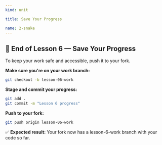 ```yaml
---
kind: unit

title: Save Your Progress

name: 2-snake
---
```


## 🎯 End of Lesson 6 — Save Your Progress

To keep your work safe and accessible, push it to your fork.

**Make sure you're on your work branch:**
```bash
git checkout -b lesson-06-work
```

**Stage and commit your progress:**
```bash
git add .
git commit -m "Lesson 6 progress"
```

**Push to your fork:**
```bash
git push origin lesson-06-work
```

✅ **Expected result:** Your fork now has a lesson-6-work branch with your code so far.

